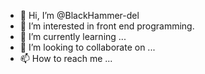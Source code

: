 - 👋 Hi, I’m @BlackHammer-del
- 👀 I’m interested in front end programming.
- 🌱 I’m currently learning ...
- 💞️ I’m looking to collaborate on ...
- 📫 How to reach me ...

<!---
BlackHammer-del/BlackHammer-del is a ✨ special ✨ repository because its `README.md` (this file) appears on your GitHub profile.
You can click the Preview link to take a look at your changes.
--->
